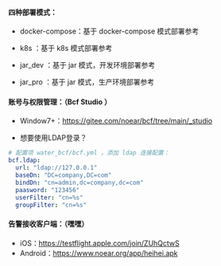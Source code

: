 

#### 四种部署模式：

* docker-compose：基于 docker-compose 模式部署参考
* k8s ：基于 k8s 模式部署参考

* jar_dev ：基于 jar 模式，开发环境部署参考
* jar_pro ：基于 jar 模式，生产环境部署参考



#### 账号与权限管理：（Bcf Studio ）

* Window7+：https://gitee.com/noear/bcf/tree/main/_studio

* 想要使用LDAP登录？

```yaml
# 配置项 water_bcf/bcf.yml ，添加 ldap 连接配置：
bcf.ldap:
  url: "ldap://127.0.0.1"
  baseDn: "DC=company,DC=com"
  bindDn: "cn=admin,dc=company,dc=com"
  paasword: "123456"
  userFilter: "cn=%s"
  groupFilter: "cn=%s"
```


#### 告警接收客户端：（嘿嘿）

* iOS：https://testflight.apple.com/join/ZUhQctwS
* Android：https://www.noear.org/app/heihei.apk




